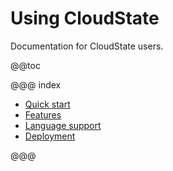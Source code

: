 # Using CloudState

Documentation for CloudState users.

@@toc

@@@ index

* [Quick start](quickstart.md)
* [Features](features/index.md)
* [Language support](lang/index.md)
* [Deployment](deployment/index.md)

@@@
